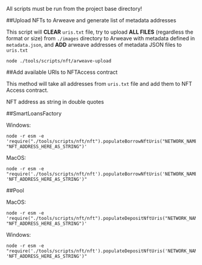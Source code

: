 All scripts must be run from the project base directory!


##Upload NFTs to Arweave and generate list of metadata addresses

This script will **CLEAR** `uris.txt` file, try to upload **ALL FILES** (regardless the format or size)
 from `./images` directory to Arweave with metadata defined in `metadata.json`, and **ADD** arweave addresses of metadata
JSON files to `uris.txt`

    node ./tools/scripts/nft/arweave-upload


##Add available URIs to NFTAccess contract

This method will take all addresses from `uris.txt` file and add them to NFT Access contract.

NFT address as string in double quotes

##SmartLoansFactory

Windows:

    node -r esm -e 'require("./tools/scripts/nft/nft").populateBorrowNftUris("NETWORK_NAME", "NFT_ADDRESS_HERE_AS_STRING")'

MacOS:

    node -r esm -e "require('./tools/scripts/nft/nft').populateBorrowNftUris('NETWORK_NAME', 'NFT_ADDRESS_HERE_AS_STRING')"


##Pool

MacOS:

    node -r esm -e 'require("./tools/scripts/nft/nft").populateDepositNftUris("NETWORK_NAME", "NFT_ADDRESS_HERE_AS_STRING")'

Windows:

    node -r esm -e "require('./tools/scripts/nft/nft').populateDepositNftUris('NETWORK_NAME', 'NFT_ADDRESS_HERE_AS_STRING')"






